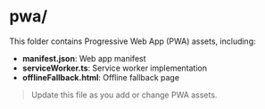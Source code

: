 # pwa/

This folder contains Progressive Web App (PWA) assets, including:
- **manifest.json**: Web app manifest
- **serviceWorker.ts**: Service worker implementation
- **offlineFallback.html**: Offline fallback page

> Update this file as you add or change PWA assets. 